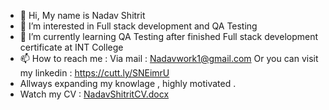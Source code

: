 - 👋 Hi, My name is Nadav Shitrit
- 👀 I’m interested in Full stack development and QA Testing
- 🌱 I’m currently learning QA Testing after finished Full stack development certificate at INT College
- 📫 How to reach me : Via mail : Nadavwork1@gmail.com Or you can visit my linkedin : https://cutt.ly/SNEimrU
- Allways expanding my knowlage , highly motivated .
- Watch my CV : [NadavShitritCV.docx](https://github.com/nadavs11/nadavs11/files/9964134/NadavShitritCV.docx)

